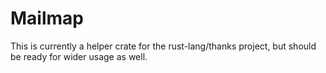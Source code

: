 # Mailmap

This is currently a helper crate for the rust-lang/thanks project, but should be
ready for wider usage as well.
